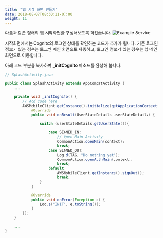 ```yaml
---
title: "앱 시작 화면 만들기"
date: 2018-08-07T08:30:11-07:00
weight: 11
---
```


다음과 같은 형태의 앱 시작화면을 구성해보도록 하겠습니다.
![Example Service](/images/app-splash.png)


시작화면에서는 Cognito의 로그인 상태를 확인하는 코드가 추가가 됩니다. 기존 로그인 정보가 없는 경우는 로그인 메인 화면으로 이동하고, 로그인 정보가 있는 경우는 앱 메인 화면으로 이동합니다.

아래 코드 부분을 복사하여 **_initCognito** 메소드를 완성해 봅니다.


```java
// SplashActivity.java

public class SplashActivity extends AppCompatActivity {
    ...

    private void _initCognito() {
        // Add code here
        AWSMobileClient.getInstance().initialize(getApplicationContext(), new Callback<UserStateDetails>() {
            @Override
            public void onResult(UserStateDetails userStateDetails) {

                switch (userStateDetails.getUserState()){

                    case SIGNED_IN:
                        // Open Main Activity
                        CommonAction.openMain(context);
                        break;
                    case SIGNED_OUT:
                        Log.d(TAG, "Do nothing yet");
                        CommonAction.openAuthMain(context);
                        break;
                    default:
                        AWSMobileClient.getInstance().signOut();
                        break;
                }
            }

            @Override
            public void onError(Exception e) {
                Log.e("INIT", e.toString());
            }
        });
    }

    ...
}
```



